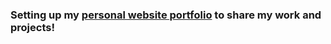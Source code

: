 ### Setting up my [personal website portfolio](http://www.safasajid.me/) to share my work and projects!
